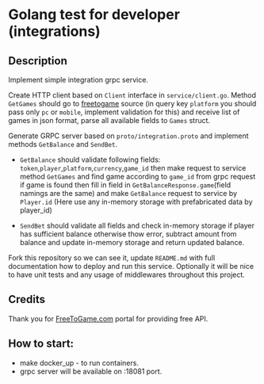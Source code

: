 # Golang test for developer (integrations)

## Description

Implement simple integration grpc service.

Create HTTP client based on ``Client`` interface in `service/client.go`. Method ``GetGames`` should 
go to [freetogame](https://www.freetogame.com/api/games?platform=pc) source 
(in query key `platform` you should pass only `pc` or `mobile`, implement validation for this) and receive list of games
in json format, parse all available fields to ``Games`` struct.

Generate GRPC server based on `proto/integration.proto` and implement methods ``GetBalance`` and 
``SendBet``.

- ``GetBalance`` should validate following fields: `token`,`player`,`platform`,`currency`,`game_id`
then make request to service method `GetGames` and find game according to `game_id` from grpc request
if game is found then fill in field in `GetBalanceResponse.game`(field namings are the same) and
make `GetBalance` request to service by `Player.id` (Here use any in-memory storage with prefabricated data by player_id)


- ``SendBet`` should validate all fields and check in-memory storage 
if player has sufficient balance otherwise thow error, subtract amount from balance and update in-memory
storage and return updated balance.

Fork this repository so we can see it, update `README.md` with full documentation how to deploy and 
run this service. Optionally it will be nice to have unit tests and any usage of middlewares throughout
this project.

## Credits
Thank you for [FreeToGame.com](https://www.freetogame.com) portal for providing free API.

## How to start:
- make docker_up - to run containers.
- grpc server will be available on :18081 port.
